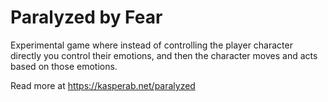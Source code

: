 # Paralyzed by Fear

Experimental game where instead of controlling the player character directly you control their emotions, and then the character moves and acts based on those emotions.

Read more at https://kasperab.net/paralyzed
